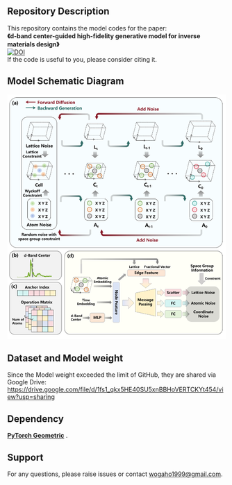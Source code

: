 ## Repository Description  

This repository contains the model codes for the paper:  
​**​《d-band center-guided high-fidelity generative model for inverse materials design》**  
[![DOI](https://img.shields.io/badge/DOI-10.1016%2Fj.cej.2025.169918-blue?labelColor=555555&style=flat&logoColor=white)](https://doi.org/10.1016/j.cej.2025.169918)  
If the code is useful to you, please consider citing it.


## Model Schematic Diagram
![Model](https://github.com/jiahao-codes/dBandDiff/blob/0c694336cb502f4c42770611cdc0dafda8ef6bae/pic/Model%20Diagram.png)

## Dataset and Model weight
Since the Model weight exceeded the limit of GitHub, they are shared via Google Drive:
https://drive.google.com/file/d/1fs1_qkx5HE40SU5xnBBHoVERTCKYt454/view?usp=sharing


## Dependency  
**​[PyTorch Geometric](https://github.com/pyg-team/pytorch_geometric)​**​ .  

## Support  
For any questions, please raise issues or contact wogaho1999@gmail.com.
